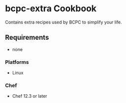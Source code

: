 # bcpc-extra Cookbook

Contains extra recipes used by BCPC to simplify your life.

## Requirements

* none

### Platforms

- Linux

### Chef

- Chef 12.3 or later

